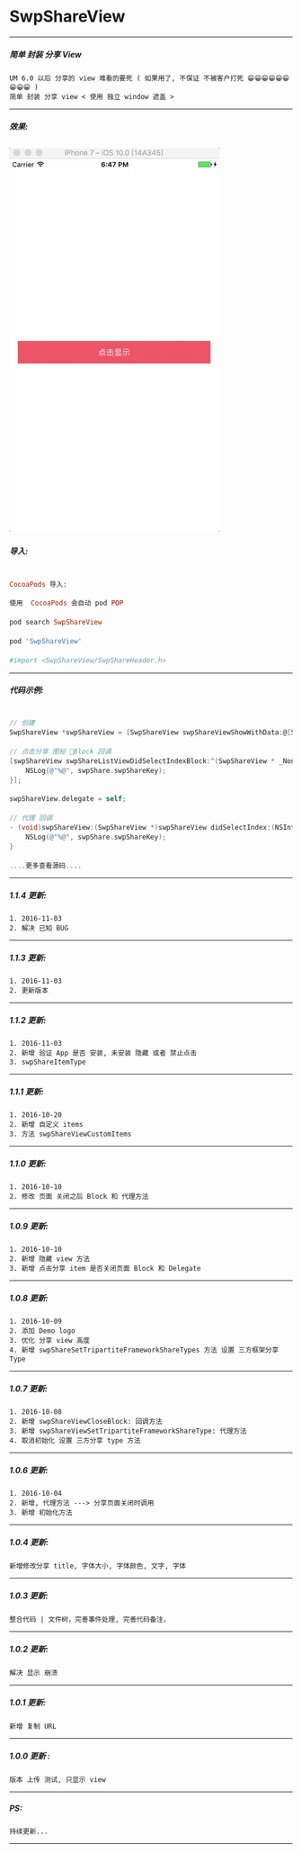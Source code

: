 # SwpShareView

---
##### 简单 封装 分享 View
```
UM 6.0 以后 分享的 view 难看的要死 ( 如果用了, 不保证 不被客户打死 😁😁😁😁😁😁😁😁😁 )
简单 封装 分享 view < 使用 独立 window 遮盖 >

```
---

##### 效果:
![(图片轮播效果)](https://raw.githubusercontent.com/swp-song/SwpShareView/master/Screenshot/SwpShareView.gif)
---

##### 导入:

```ruby

CocoaPods 导入:

使用  CocoaPods 会自动 pod POP

pod search SwpShareView

pod 'SwpShareView'

#import <SwpShareView/SwpShareHeader.h>

```
---

##### 代码示例:

```Objective-C

// 创建
SwpShareView *swpShareView = [SwpShareView swpShareViewShowWithData:@[SwpShareToQQ, SwpShareToQzone, SwpShareToTencent, SwpShareToWechatSession, SwpShareToWechatTimeline, SwpShareToSina, SwpShareToCopyURL]];

// 点击分享 图标 Block 回调
[swpShareView swpShareListViewDidSelectIndexBlock:^(SwpShareView * _Nonnull swpShareView, NSInteger didSelectIndex, SwpShareModel * _Nonnull swpShare) {
    NSLog(@"%@", swpShare.swpShareKey);
}];

swpShareView.delegate = self;

// 代理 回调
- (void)swpShareView:(SwpShareView *)swpShareView didSelectIndex:(NSInteger)index swpShare:(SwpShareModel *)swpShare {
    NSLog(@"%@", swpShare.swpShareKey);
}

....更多查看源码....

```
---

##### 1.1.4 更新:
```
1. 2016-11-03
2. 解决 已知 BUG

```

---

##### 1.1.3 更新:
```
1. 2016-11-03
2. 更新版本

```

---

##### 1.1.2 更新:
```
1. 2016-11-03
2. 新增 验证 App 是否 安装, 未安装 隐藏 或者 禁止点击
3. swpShareItemType

```

---

##### 1.1.1 更新:
```
1. 2016-10-20
2. 新增 自定义 items  
3. 方法 swpShareViewCustomItems

```

---

##### 1.1.0 更新:
```
1. 2016-10-10
2. 修改 页面 关闭之后 Block 和 代理方法

```

---

##### 1.0.9 更新:
```
1. 2016-10-10
2. 新增 隐藏 view 方法
3. 新增 点击分享 item 是否关闭页面 Block 和 Delegate

```

---

##### 1.0.8 更新:
```
1. 2016-10-09
2. 添加 Demo logo
3. 优化 分享 view 高度
4. 新增 swpShareSetTripartiteFrameworkShareTypes 方法 设置 三方框架分享 Type

```

---

##### 1.0.7 更新:
```
1. 2016-10-08
2. 新增 swpShareViewCloseBlock: 回调方法
3. 新增 swpShareViewSetTripartiteFrameworkShareType: 代理方法
4. 取消初始化 设置 三方分享 type 方法

```
---

##### 1.0.6 更新:
```
1. 2016-10-04
2. 新增, 代理方法 ---> 分享页面关闭时调用
3. 新增 初始化方法

```
---

##### 1.0.4 更新:
```
新增修改分享 title, 字体大小, 字体颜色, 文字, 字体

```

---

##### 1.0.3 更新:
```
整合代码 | 文件树，完善事件处理, 完善代码备注，
```

---

##### 1.0.2 更新:
```
解决 显示 崩溃

```

---

##### 1.0.1 更新:
```
新增 复制 URL

```

---

##### 1.0.0 更新 :
```
版本 上传 测试, 只显示 view

```
---

##### PS:

```
持续更新...

```
---

